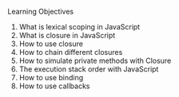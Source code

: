 Learning Objectives

1. What is lexical scoping in JavaScript
2. What is closure in JavaScript
3. How to use closure
4. How to chain different closures
5. How to simulate private methods with Closure
6. The execution stack order with JavaScript
7. How to use binding
8. How to use callbacks
